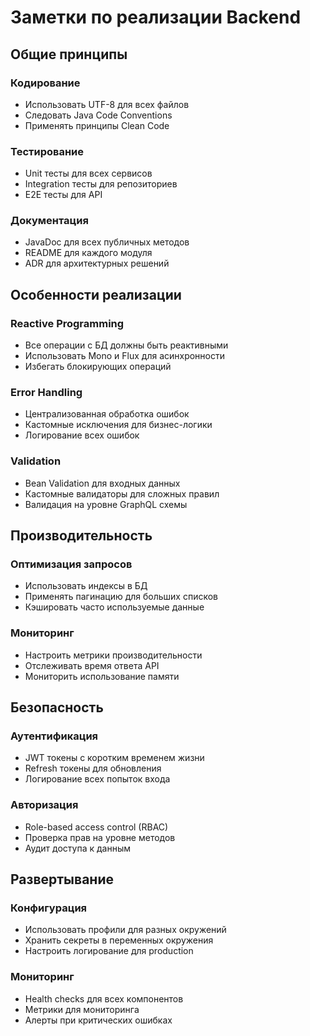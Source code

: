 # Заметки по реализации Backend

## Общие принципы

### Кодирование
- Использовать UTF-8 для всех файлов
- Следовать Java Code Conventions
- Применять принципы Clean Code

### Тестирование
- Unit тесты для всех сервисов
- Integration тесты для репозиториев
- E2E тесты для API

### Документация
- JavaDoc для всех публичных методов
- README для каждого модуля
- ADR для архитектурных решений

## Особенности реализации

### Reactive Programming
- Все операции с БД должны быть реактивными
- Использовать Mono и Flux для асинхронности
- Избегать блокирующих операций

### Error Handling
- Централизованная обработка ошибок
- Кастомные исключения для бизнес-логики
- Логирование всех ошибок

### Validation
- Bean Validation для входных данных
- Кастомные валидаторы для сложных правил
- Валидация на уровне GraphQL схемы

## Производительность

### Оптимизация запросов
- Использовать индексы в БД
- Применять пагинацию для больших списков
- Кэшировать часто используемые данные

### Мониторинг
- Настроить метрики производительности
- Отслеживать время ответа API
- Мониторить использование памяти

## Безопасность

### Аутентификация
- JWT токены с коротким временем жизни
- Refresh токены для обновления
- Логирование всех попыток входа

### Авторизация
- Role-based access control (RBAC)
- Проверка прав на уровне методов
- Аудит доступа к данным

## Развертывание

### Конфигурация
- Использовать профили для разных окружений
- Хранить секреты в переменных окружения
- Настроить логирование для production

### Мониторинг
- Health checks для всех компонентов
- Метрики для мониторинга
- Алерты при критических ошибках